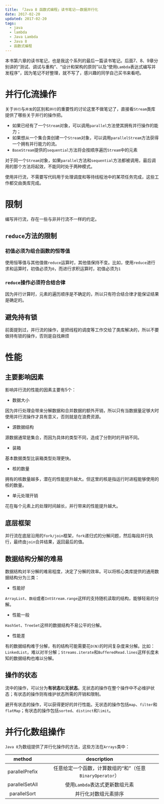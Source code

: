 ```yaml
---
title: 「Java 8 函数式编程」读书笔记——数据并行化
date: 2017-02-20
updated: 2017-02-20
tags:
  - java
  - lambda
  - Java Lambda
  - Java 8
  - 函数式编程
---
```

本书第六章的读书笔记，也是我这个系列的最后一篇读书笔记。后面7、8、9章分别讲的“测试、调试与重构”、“设计和架构的原则”以及“使用`Lambda`表达式编写并发程序”，因为笔记不好整理，就不写了，感兴趣的同学自己买书来看吧。

# 并行化流操作

关于`并行`与`并发`的区别和`并行`的重要性的讨论这里不做笔记了，直接看`Stream`类库提供了哪些关于并行的操作把。

- 如果已经有了一个`Stream`对象，可以调用`parallel`方法使其拥有并行操作的能力；
- 如果想从一个集合类创建一个`Stream`对象，可以调用`parallelStream`方法获得一个拥有并行能力的流。
- `BaseStream`提供的`sequential`方法将会按顺序遍历`Stream`中的元素

对于同一个`Stream`对象，如果`parallel`方法和`sequential`方法都被调用，最后调用的那个方法将起效，不能同时处于两种模式。

使用并行流，不需要写代码用于处理调度和等待线程池中的某项任务完成，这些工作都交由类库完成。

# 限制

编写并行流，存在一些与非并行流不一样的约定。

## `reduce`方法的限制

### 初值必须为组合函数的恒等值

使用恒等值与其他值做`reduce`运算时，其他值保持不变。比如，使用`reduce`进行求和运算时，初值必须为`0`，而进行求积运算时，初值必须为`1`

### `reduce`操作必须符合结合律

因为并行计算时，元素的遍历顺序是不确定的，所以只有符合结合律才能保证结果是确定的。

## 避免持有锁

 前面提到过，并行流的操作，是把线程的调度等工作交给了类库解决的，所以不要做持有锁的操作，否则是自找麻烦

# 性能

## 主要影响因素

影响并行流的性能的因素主要有5个：

- 数据大小

因为并行处理会带来分解数据和合并数据的额外开销，所以只有当数据量足够大时使用并行流操作才具有意义，否则就是在浪费资源。

- 源数据结构

源数据通常是集合，而因为具体的类型不同，造成了分割时的开销不同。

- 装箱

基本数据类型比装箱类型处理更快。

- 核的数量

拥有的核数量越多，潜在的性能提升越大。但这里的核是指运行时进程能够使用的核的数量。

- 单元处理开销

花在每个元素上的处理时间越长，并行带来的性能提升越大。

## 底层框架

并行流在底层沿用的`fork/join`框架，`fork`递归式的分解问题，然后每段并行执行，最终由`join`合并结果，返回最后的值。

## 数据结构分解的难易

数据结构对半分解的难易程度，决定了分解的效率。可以将核心类库提供的通用数据结构分为三类：

- 性能好

`ArrayList`、`数组`或者`IntStream.range`这样的支持随机读取的结构，能够轻易的分解。

- 性能一般

`HashSet`、`TreeSet`这样的数据结构不易公平的分解。

- 性能差

有的数据结构难于分解，有的结构可能需要花`O(N)`的时间复杂度来分解。比如：`LinkedList`，难以对半分解；`Streams.iterate`和`BufferedRead.lines`这样长度未知的数据结构也难以分解。

## 操作的状态

流中的操作，可以分为**有状态**和**无状态**。无状态的操作在整个操作中不必维护状态；有状态的操作则有维护状态所需的开销和限制。

避开有状态的操作，可以获得更好的并行性能。无状态的操作包括`map`、`filter`和`flatMap`；有状态的操作包括`sorted`、`distinct`和`limit`。

# 并行化数组操作

`Java 8`为数组提供了并行化操作的方法，这些方法在`Arrays`类中：

|     method     |              description              |
| :------------: | :-----------------------------------: |
| parallelPrefix | 任意给定一个函数，计算数组的“和”（任意`BinaryOperator`） |
| parallelSetAll |          使用`Lambda`表达式更新数组元素          |
|  parallelSort  |              并行化对数组元素排序               |

